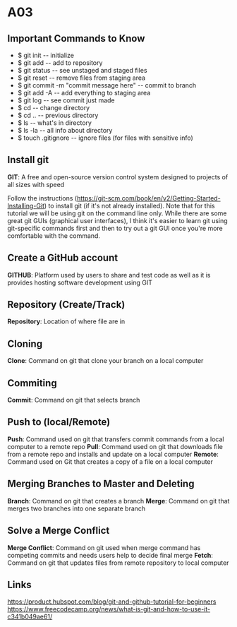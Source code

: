 # A03
Important Commands to Know
--------------------------------
+ $ git init -- initialize
+ $ git add -- add to repository
+ $ git status -- see unstaged and staged files
+ $ git reset -- remove files from staging area
+ $ git commit -m "commit message here" -- commit to branch
+ $ git add -A -- add everything to staging area
+ $ git log -- see commit just made
+ $ cd  -- change directory
+ $ cd .. -- previous directory
+ $ ls -- what's in directory
+ $ ls -la -- all info about directory
+ $ touch .gitignore -- ignore files (for files with sensitive info)


Install git
-------------------
**GIT**: A free and open-source version control system designed to projects of all sizes with speed

Follow the instructions (https://git-scm.com/book/en/v2/Getting-Started-Installing-Git) to install git (if it's not already installed). Note that for this tutorial we will be using git on the command line only. While there are some great git GUIs (graphical user interfaces), I think it's easier to learn git using git-specific commands first and then to try out a git GUI once you're more comfortable with the command. 

Create a GitHub account
-------------------------------
**GITHUB**: Platform used by users to share and test code as well as it is provides hosting software development using GIT

Repository (Create/Track)
----------------------------
**Repository**: Location of where file are in

Cloning
---------------------
**Clone**: Command on git that clone your branch on a local computer

Commiting
----------------------
**Commit**: Command on git that selects branch


Push to (local/Remote)
-----------------------
**Push**: Command used on git that transfers commit commands from a local computer to a remote repo
**Pull**: Command used on git that downloads file from a remote repo and installs and update on a local computer
**Remote**: Command used on Git that creates a copy of a file on a local computer

Merging Branches to Master and Deleting
--------------------------
**Branch**: Command on git that creates a branch
**Merge**: Command on git that merges two branches into one separate branch

Solve a Merge Conflict
----------------------
**Merge Conflict**: Command on git used when merge command has competing commits and needs users help to decide final merge
**Fetch**: Command on git that updates files from remote repository to local computer




Links
-------------
https://product.hubspot.com/blog/git-and-github-tutorial-for-beginners
https://www.freecodecamp.org/news/what-is-git-and-how-to-use-it-c341b049ae61/
